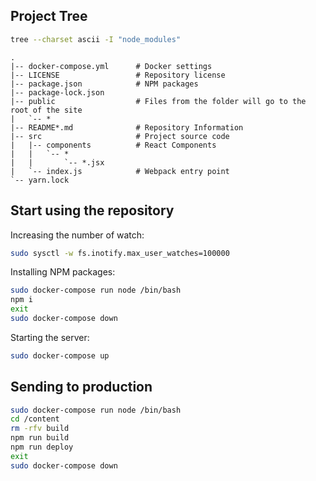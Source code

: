 ## Project Tree

```bash
tree --charset ascii -I "node_modules"
```

```
.
|-- docker-compose.yml      # Docker settings
|-- LICENSE                 # Repository license
|-- package.json            # NPM packages
|-- package-lock.json
|-- public                  # Files from the folder will go to the root of the site
|   `-- *
|-- README*.md              # Repository Information
|-- src                     # Project source code
|   |-- components          # React Components
|   |   `-- *
|   |       `-- *.jsx
|   `-- index.js            # Webpack entry point
`-- yarn.lock
```

## Start using the repository

Increasing the number of watch:

```bash
sudo sysctl -w fs.inotify.max_user_watches=100000
```

Installing NPM packages:

```bash
sudo docker-compose run node /bin/bash
npm i
exit
sudo docker-compose down
```

Starting the server:

```bash
sudo docker-compose up
```

## Sending to production

```bash
sudo docker-compose run node /bin/bash
cd /content
rm -rfv build
npm run build
npm run deploy
exit
sudo docker-compose down
```
